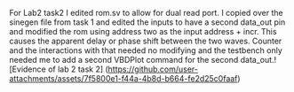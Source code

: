 For Lab2 task2 I edited rom.sv to allow for dual read port. I copied over the sinegen file from task 1 and edited the inputs to have a second data_out pin and modified the rom using address two as the input address + incr. This causes the apparent delay or phase shift between the two waves. Counter and the interactions with that needed no modifying and the testbench only needed me to add a second VBDPlot command for the second data_out.![Evidence of lab 2 task 2] (https://github.com/user-attachments/assets/7f5800e1-f44a-4b8d-b664-fe2d25c0faaf)
